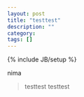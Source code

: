 ```yaml
---
layout: post
title: "testtest"
description: ""
category: 
tags: []
---
```

{% include JB/setup %}


nima
> testtest
> testtest

